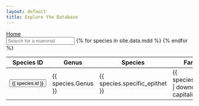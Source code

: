```yaml
---
layout: default
title: Explore the Database
---
```

<script type="text/javascript" src="/js/papaparse.min.js"></script>
<script src="/js/filter.js"></script>


<nav><a href="/index.html">Home</a></nav>

<input class="input_text" type="search" id="searchTerm" placeholder="Search for a mammal">

<table class="table" id="fullTable">    
    <thead>
    <tr>
        <th>Species ID</th>
        <th>Genus</th>
        <th>Species</th>
        <th>Family</th>
        <th>Order</th>
    </tr>
    </thead>
    <tbody>
        {% for species in site.data.mdd %}
            <tr>
            <td><input type = "button" onclick = "searchMDD(this)" id = "speciesID" value = "{{ species.id }}" /></td>
            <td>{{ species.Genus }}</td>
            <td>{{ species.specific_epithet }}</td>
            <td>{{ species.Family | downcase | capitalize }}</td>
            <td>{{ species.Order | downcase | capitalize }}</td>
            </tr>
        {% endfor %}
    </tbody>
</table>
<script>document.querySelector('#searchTerm').addEventListener('keyup', filterFunc, false);</script>



